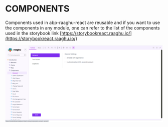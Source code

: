 
COMPONENTS
==========

Components used in abp-raaghu-react are reusable and if you want to use the components in any module, one can refer to the list of the components used in the storybook link [https://storybookreact.raaghu.io/](https://storybookreact.raaghu.io/)

![raaghu components](./images/storybook-component.png)
